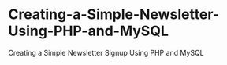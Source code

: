 # Creating-a-Simple-Newsletter-Using-PHP-and-MySQL
Creating a Simple Newsletter Signup Using PHP and MySQL
